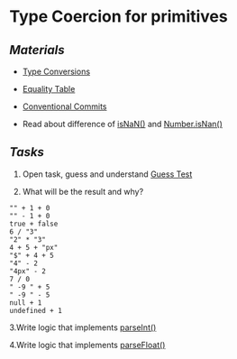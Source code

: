 # **Type Coercion for primitives**

## _Materials_

- [Type Conversions](https://javascript.info/type-conversions)
- [Equality Table](https://dorey.github.io/JavaScript-Equality-Table/)

- [Conventional Commits](https://www.conventionalcommits.org/en/v1.0.0/)
- Read about difference of [isNaN()](https://developer.mozilla.org/en-US/docs/Web/JavaScript/Reference/Global_Objects/isNaN) and [Number.isNan()](https://developer.mozilla.org/en-US/docs/Web/JavaScript/Reference/Global_Objects/Number/isNaN)

## _Tasks_

1. Open task, guess and understand
   [Guess Test](https://github.com/vre2h/test-force/tree/master/gtu-01)

2. What will be the result and why?

```JS
"" + 1 + 0
"" - 1 + 0
true + false
6 / "3"
"2" * "3"
4 + 5 + "px"
"$" + 4 + 5
"4" - 2
"4px" - 2
7 / 0
" -9 " + 5
" -9 " - 5
null + 1
undefined + 1
```

3.Write logic that implements [parseInt()](https://developer.mozilla.org/ru/docs/Web/JavaScript/Reference/Global_Objects/parseInt)

4.Write logic that implements [parseFloat()](https://developer.mozilla.org/ru/docs/Web/JavaScript/Reference/Global_Objects/parseFloat)
